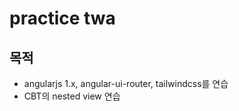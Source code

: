 practice twa
============

## 목적

- angularjs 1.x, angular-ui-router, tailwindcss를 연습
- CBT의 nested view 연습
